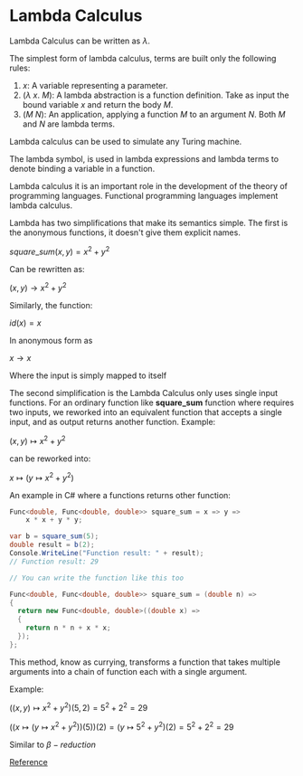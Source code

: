 # Lambda Calculus

Lambda Calculus can be written as $\lambda$.

The simplest form of lambda calculus, terms are built only the following rules:

1. ${x:}$ A variable representing a parameter.
2. ${(\lambda \ x. \ M):}$ A lambda abstraction is a function definition. Take as input the bound variable ${x}$ and return the body ${M}$.
3. ${(M \ N):}$ An application, applying a function $M$ to an argument $N$. Both $M$ and $N$ are lambda terms.

Lambda calculus can be used to simulate any Turing machine.

The lambda symbol, is used in lambda expressions and lambda terms to denote binding a variable in a function.

Lambda calculus it is an important role in the development of the theory of programming languages. Functional programming languages implement lambda calculus.

Lambda has two simplifications that make its semantics simple. The first is the anonymous functions, it doesn't give them explicit names.

${{square\_sum}(x,y) = x^2 + y^2}$

Can be rewritten as:

${(x,y) \to x^2 + y^2}$

Similarly, the function:

${id(x) = x}$

In anonymous form as

${x \to x}$

Where the input is simply mapped to itself

The second simplification is the Lambda Calculus only uses single input functions. For an ordinary function like **square_sum** function where requires two inputs, we reworked into an equivalent function that accepts a single input, and as output returns another function. Example:

${(x,y) \mapsto x^2 + y^2}$

can be reworked into:

${x \mapsto (y \mapsto x^2 + y^2)}$

An example in C# where a functions returns other function:

```csharp
Func<double, Func<double, double>> square_sum = x => y =>
    x * x + y * y;

var b = square_sum(5);
double result = b(2);
Console.WriteLine("Function result: " + result);
// Function result: 29

// You can write the function like this too

Func<double, Func<double, double>> square_sum = (double n) =>
{
  return new Func<double, double>((double x) =>
  {
	return n * n + x * x;
  });
};
```

This method, know as currying, transforms a function that takes multiple arguments into a chain of function each with a single argument.

Example:

${((x,y) \mapsto x^2 + y^2)(5,2) = 5^2 + 2^2 = 29}$

${((x \mapsto (y \mapsto x^2 + y^2))(5))(2) = (y \mapsto 5^2 + y^2)(2) = 5^2 + 2^2 = 29}$

Similar to ${\beta- reduction}$  

[Reference](https://en.m.wikipedia.org/wiki/Lambda_calculus) 
